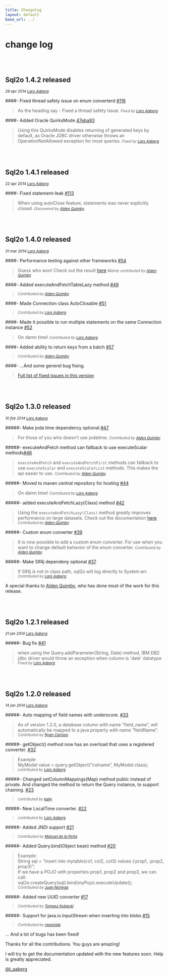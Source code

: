```yaml
---
title: Changelog
layout: default
base_url: ../
---
```

# change log

<br/>
<br/>

## Sql2o 1.4.2 released
_<small>29 apr 2014 <a href="https://github.com/aaberg">Lars Aaberg</a> </small>_

####- Fixed thread safety issue on enum converterd <a href="https://github.com/aaberg/sql2o/pull/116"><span class="badge badge-info">#116</span></a>
>As the heading say - Fixed a thread safety issue.
>_<small>Fixed by [Lars Aaberg](https://github.com/aaberg)</small>_

####- Added Oracle QuirksMode <a href="https://github.com/aaberg/sql2o/commit/47eba9361fa1a5a38aff048bba28cf682dea827c"><span class="badge badge-info">47eba93</span></a>
>Using this QuirksMode disables returning of generated keys by default, as Oracle JDBC driver otherwise throws an OperationNotAllowed exception for most queries.
>_<small>Fixed by [Lars Aaberg](https://github.com/aaberg)</small>_

<br/>
<br/>

## Sql2o 1.4.1 released
_<small>22 apr 2014 <a href="https://github.com/aaberg">Lars Aaberg</a> </small>_

####- Fixed statement-leak <a href="https://github.com/aaberg/sql2o/pull/113"><span class="badge badge-info">#113</span></a>
>When using autoClose feature, statements was never explicitly closed.
>_<small>Discovered by [Alden Quimby](https://github.com/aldenquimby)</small>_

<br/>
<br/>

## Sql2o 1.4.0 released
_<small>31 mar 2014 <a href="https://github.com/aaberg">Lars Aaberg</a> </small>_

####- Performance testing against other frameworks <a href="https://github.com/aaberg/sql2o/issues/54"><span class="badge badge-info">#54</span></a>
>Guess who won! Check out the result [here](https://github.com/aaberg/sql2o)
>_<small>Mainly contributed by [Alden Quimby](https://github.com/aldenquimby)</small>_


####- Added executeAndFetchTableLazy method <a href="https://github.com/aaberg/sql2o/issues/49"><span class="badge badge-info">#49</span></a>
>_<small>Contributed by [Alden Quimby](https://github.com/aldenquimby)</small>_

####- Made Connection class AutoClosable <a href="https://github.com/aaberg/sql2o/issues/51"><span class="badge badge-info">#51</span></a>
>_<small>Contributed by [Lars Aaberg](https://github.com/aaberg)</small>_

####- Made it possible to run multiple statements on the same Connection instance <a href="https://github.com/aaberg/sql2o/issues/52"><span class="badge badge-info">#52</span></a>
>On damn time!
>_<small>Contributed by [Lars Aaberg](https://github.com/aaberg)</small>_

####- Added ability to return keys from a batch <a href="https://github.com/aaberg/sql2o/issues/57"><span class="badge badge-info">#57</span></a>
>_<small>Contributed by [Alden Quimby](https://github.com/aldenquimby)</small>_

####- ...And some generel bug fixing.
> [Full list of fixed issues in this version](https://github.com/aaberg/sql2o/issues?milestone=7&page=1&state=closed)


<br/>
<br/>


## Sql2o 1.3.0 released
_<small>10 feb 2014 <a href="https://github.com/aaberg">Lars Aaberg</a> </small>_

#####- Make joda time dependency optional <a href="https://github.com/aaberg/sql2o/pull/47"><span class="badge badge-info">#47</span></a>  
>For those of you who doesn't use jodatime.
>_<small>Contributed by [Alden Quimby](https://github.com/aldenquimby)</small>_

#####- executeAndFetch method can fallback to use executeScalar methods<a href="https://github.com/aaberg/sql2o/pull/46"><span class="badge badge-info">#46</span></a>  
>`executeAndFetch` and `executeAndFetchFirst` methods can fallback to use `executeScalar` and `executeScalarList` methods. This makes the api easier to use.
>_<small>Contributed by [Alden Quimby](https://github.com/aldenquimby)</small>_



#####- Moved to maven central repository for hosting <a href="https://github.com/aaberg/sql2o/issues/44"><span class="badge badge-info">#44</span></a>  
>On damn time!
>_<small>Contributed by [Lars Aaberg](https://github.com/aaberg)</small>_

#####- added executeAndFetchLazy(Class) method <a href="https://github.com/aaberg/sql2o/pull/42"><span class="badge badge-info">#42</span></a>  
>Using the `executeAndFetchLazy(Class)` method greatly improves performance on large datasets. Check out the documentation <a href="{{page.base_url}}docs/fetching-data-lazy">here</a>
>_<small>Contributed by [Alden Quimby](https://github.com/aldenquimby)</small>_

#####- Custom enum converter <a href="https://github.com/aaberg/sql2o/pull/39"><span class="badge badge-info">#39</span></a>  
>It is now possible to add a custom enum converter. For use when you want to change default behavior of the enum converter.
>_<small>Contributed by [Alden Quimby](https://github.com/aldenquimby)</small>_

#####- Make Slf4j dependeny optional <a href="https://github.com/aaberg/sql2o/issues/37"><span class="badge badge-info">#37</span></a>  
>If Slf4j is not in class path, sql2o will log directly to System.err.
>_<small>Contributed by [Lars Aaberg](https://github.com/aaberg)</small>_

A special thanks to [Alden Quimby](https://github.com/aldenquimby), who has done most of the work for this release.


<br/>
<br/>


## Sql2o 1.2.1 released
_<small>21 jan 2014 <a href="https://github.com/aaberg">Lars Aaberg</a> </small>_

#####- Bug fix   <a href="https://github.com/aaberg/sql2o/issues/41"><span class="badge badge-info">#41</span></a>
>when using the Query.addParameter(String, Date) method, IBM DB2 jdbc driver would throw an exception when column is 'date' datatype   
>_<small>Fixed by [Lars Aaberg](https://github.com/aaberg)</small>_


<br/>
<br/>

## Sql2o 1.2.0 released
_<small>14 jan 2014 <a href="https://github.com/aaberg">Lars Aaberg</a> </small>_

#####- Auto mapping of field names with underscore.  <a href="https://github.com/aaberg/sql2o/pull/33"><span class="badge badge-info">#33</span></a>  
>As of version 1.2.0, a database column with name “field_name”, will automatically be mapped to a java property with name “fieldName”.  
>_<small>Contributed by [Ryan Carlson](https://github.com/ryancarlson)</small>_



#####- getObject() method now has an overload that uses a registered converter. <a href="https://github.com/aaberg/sql2o/issues/32"><span class="badge badge-info">#32</span></a>
>Example   
>MyModel value = query.getObject(“colname”, MyModel.class);    
>_<small>contributed by [Lars Aaberg](https://github.com/aaberg)</small>_


#####- Changed setColumnMappings(Map) method public instead of private. And changed the method to return the Query instance, to support chaining.  <a href="https://github.com/aaberg/sql2o/pull/23"><span class="badge badge-info">#23</span></a>
>_<small>contributed by [kaliy](https://github.com/kaliy)</small>_


#####- New LocalTime converter.   <a href="https://github.com/aaberg/sql2o/issues/22"><span class="badge badge-info">#22</span></a>
>_<small>contributed by [Lars Aaberg](https://github.com/aaberg)</small>_


#####- Added JNDI support  <a href="https://github.com/aaberg/sql2o/pull/21"><span class="badge badge-info">#21</span></a>   
>_<small>Contributed by [Manuel de la Peña](https://github.com/mdelapenya)</small>_


#####- Added Query.bind(Object bean) method   <a href="https://github.com/aaberg/sql2o/pull/20"><span class="badge badge-info">#20</span></a>   
>Example:   
>String sql = “insert into mytable(co1, col2, col3) values (:prop1, :prop2, prop3)”;   
>If we have a POJO with properties prop1, prop2 and prop3, we can call:   
>sql2o.createQuery(sql).bind(myPojo).executeUpdate();   
>_<small>Contributed by [Juan Noriega](https://github.com/jsnoriegam)</small>_


#####- Added new UUID converter   <a href="https://github.com/aaberg/sql2o/pull/17"><span class="badge badge-info">#17</span></a>
>_<small>Contributed by [Tomasz Kubacki](https://github.com/tomaszkubacki)</small>_


#####- Support for java.io.InputStream when inserting into blobs   <a href="https://github.com/aaberg/sql2o/pull/15"><span class="badge badge-info">#15</span></a>
>_<small>Contributed by [rwozniak](https://github.com/rwozniak)</small>_


... And a lot of bugs has been fixed!

Thanks for all the contributions. You guys are amazing!

I will try to get the documentation updated with the new features soon. Help is greatly appreciated.

[@l_aaberg](https://twitter.com/l_aaberg)
